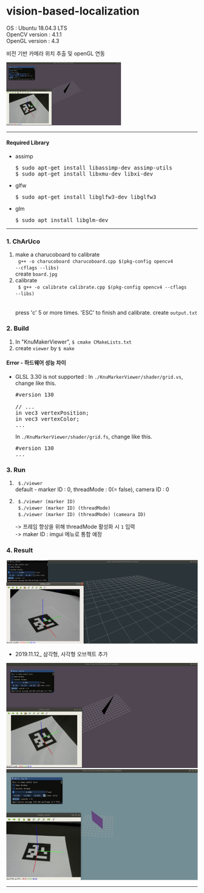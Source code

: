 # vision-based-localization
OS : Ubuntu 18.04.3 LTS  
OpenCV version : 4.1.1  
OpenGL version : 4.3  

비전 기반 카메라 위치 추출 및 openGL 연동

<img src="./_practice/img/result_object.gif" width="60%">

----

#### Required Library
- assimp  
  <pre>$ sudo apt-get install libassimp-dev assimp-utils
  $ sudo apt-get install libxmu-dev libxi-dev</pre>

- glfw  
  <pre>$ sudo apt-get install libglfw3-dev libglfw3</pre>  

- glm  
  <pre>$ sudo apt install libglm-dev</pre>

----
  
### 1. ChArUco
1) make a charucoboard to calibrate  
   <code>
   g++ -o charucoboard charucoboard.cpp $(pkg-config opencv4 --cflags --libs)
   </code>  
   create <code>board.jpg</code>
2) calibrate  
   <code>
    $ g++ -o calibrate calibrate.cpp $(pkg-config opencv4 --cflags --libs)   
   </code>  
   press 'c' 5 or more times. 'ESC' to finish and calibrate.
   create <code>output.txt</code>

### 2. Build
1) In "KnuMakerViewer", <code>$ cmake CMakeLists.txt</code>
2) create <code>viewer</code> by <code>$ make</code> 

#### Error - 하드웨어 성능 차이
- GLSL 3.30 is not supported : In <code>./KnuMarkerViewer/shader/grid.vs</code>, change like this.  
  <pre>
  #version 130
  
  // ...
  in vec3 vertexPosition;
  in vec3 vertexColor;
  ...</pre>  
  In <code>./KnuMarkerViewer/shader/grid.fs</code>, change like this.
  <pre>
  #version 130
  ...</pre>

### 3. Run
1) <code> $./viewer </code>  
   default - marker ID : 0, threadMode : 0(= false), camera ID : 0  
2) <code> $./viewer (marker ID) </code>   
   <code> $./viewer (marker ID) (threadMode)</code>  
   <code> $./viewer (marker ID) (threadMode) (cameara ID)</code>   
   
   -> 프레임 향상을 위해 threadMode 활성화 시 <code>1</code> 입력   
   -> maker ID : imgui 메뉴로 통합 예정

### 4. Result 
  <img src="./_practice/img/result.png">
  
  - 2019.11.12_ 삼각형, 사각형 오브젝트 추가
  <img src="./_practice/img/result_object.gif">
  <img src="./_practice/img/result_object2.gif">  
  
----
